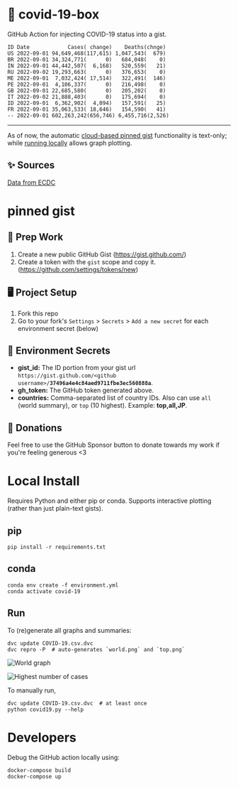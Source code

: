 # 🏥 covid-19-box

GitHub Action for injecting COVID-19 status into a gist.

```
ID Date            Cases( change)    Deaths(chnge)
US 2022-09-01 94,649,468(117,615) 1,047,543(  679)
BR 2022-09-01 34,324,771(      0)   684,048(    0)
IN 2022-09-01 44,442,507(  6,168)   520,559(   21)
RU 2022-09-02 19,293,663(      0)   376,653(    0)
ME 2022-09-01  7,032,424( 17,514)   322,491(  146)
PE 2022-09-01  4,106,337(      0)   216,498(    0)
GB 2022-09-01 22,685,580(      0)   205,202(    0)
IT 2022-09-02 21,888,403(      0)   175,694(    0)
ID 2022-09-01  6,362,902(  4,094)   157,591(   25)
FR 2022-09-01 35,063,533( 18,646)   154,590(   41)
-- 2022-09-01 602,263,242(656,746) 6,455,716(2,526)
```

---

As of now, the automatic [cloud-based pinned gist](#pinned-gist) functionality is text-only;
while [running locally](#local-install) allows graph plotting.

## ✨ Sources

[Data from ECDC](https://www.ecdc.europa.eu/en/publications-data/download-todays-data-geographic-distribution-covid-19-cases-worldwide)

# pinned gist

## 🎒 Prep Work
1. Create a new public GitHub Gist (https://gist.github.com/)
1. Create a token with the `gist` scope and copy it. (https://github.com/settings/tokens/new)

## 🖥 Project Setup
1. Fork this repo
1. Go to your fork's `Settings` > `Secrets` > `Add a new secret` for each environment secret (below)

## 🤫 Environment Secrets
- **gist_id:** The ID portion from your gist url `https://gist.github.com/<github username>/`**`37496a4e4c84aed9711fbe3ec560888a`**.
- **gh_token:** The GitHub token generated above.
- **countries:** Comma-separated list of country IDs. Also can use `all` (world summary), or `top` (10 highest). Example: **top,all,JP**.

## 💸 Donations

Feel free to use the GitHub Sponsor button to donate towards my work if you're feeling generous <3

# Local Install

Requires Python and either pip or conda. Supports interactive plotting (rather than just plain-text gists).

## pip

```
pip install -r requirements.txt
```

## conda

```
conda env create -f environment.yml
conda activate covid-19
```

## Run

To (re)generate all graphs and summaries:

```
dvc update COVID-19.csv.dvc
dvc repro -P  # auto-generates `world.png` and `top.png`
```

![World graph](world.png)

![Highest number of cases](top.png)

To manually run,

```
dvc update COVID-19.csv.dvc  # at least once
python covid19.py --help
```

# Developers

Debug the GitHub action locally using:

```
docker-compose build
docker-compose up
```
